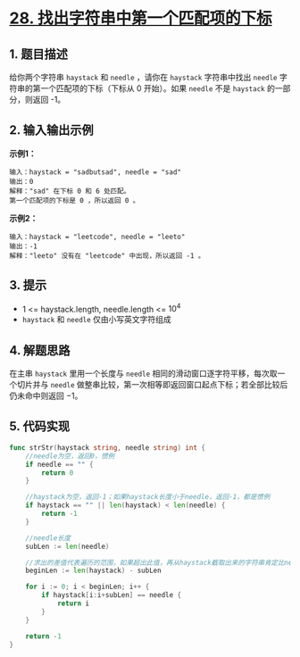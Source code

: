 # [28. 找出字符串中第一个匹配项的下标](https://leetcode.cn/problems/find-the-index-of-the-first-occurrence-in-a-string)

## 1. 题目描述

给你两个字符串 `haystack` 和 `needle` ，请你在 `haystack` 字符串中找出 `needle` 字符串的第一个匹配项的下标（下标从 0 开始）。如果 `needle` 不是 `haystack` 的一部分，则返回  -1。

## 2. 输入输出示例

**示例1：**

```
输入：haystack = "sadbutsad", needle = "sad"
输出：0
解释："sad" 在下标 0 和 6 处匹配。
第一个匹配项的下标是 0 ，所以返回 0 。
```

**示例2：**

```
输入：haystack = "leetcode", needle = "leeto"
输出：-1
解释："leeto" 没有在 "leetcode" 中出现，所以返回 -1 。
```

## 3. 提示

- 1 <= haystack.length, needle.length <= $10^4$
- `haystack` 和 `needle` 仅由小写英文字符组成

## 4. 解题思路

在主串 `haystack` 里用一个长度与 `needle` 相同的滑动窗口逐字符平移，每次取一个切片并与 `needle` 做整串比较，第一次相等即返回窗口起点下标；若全部比较后仍未命中则返回 −1。

## 5. 代码实现

```go
func strStr(haystack string, needle string) int {
    //needle为空，返回0，惯例
    if needle == "" {
        return 0
    }

    //haystack为空，返回-1；如果haystack长度小于needle，返回-1，都是惯例
    if haystack == "" || len(haystack) < len(needle) {
        return -1
    }

    //needle长度
    subLen := len(needle)

    //求出的差值代表遍历的范围，如果超出此值，再从haystack截取出来的字符串肯定比needle短（就是不相等）
    beginLen := len(haystack) - subLen

    for i := 0; i < beginLen; i++ {
        if haystack[i:i+subLen] == needle {
            return i
        }
    }

    return -1
}
```
